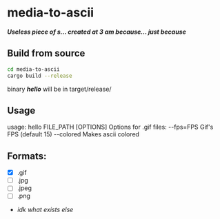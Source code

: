 # media-to-ascii

***Useless piece of s... created at 3 am because... just because***

## Build from source
```sh
cd media-to-ascii
cargo build --release
```
binary ***hello*** will be in target/release/

## Usage
usage: hello FILE_PATH [OPTIONS]
Options for .gif files:
  --fps=FPS     Gif's FPS (default 15)
  --colored     Makes ascii colored

## Formats:
- [x] .gif
- [ ] .jpg
- [ ] .jpeg
- [ ] .png
- *idk what exists else*
